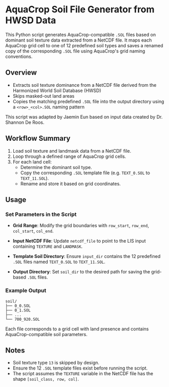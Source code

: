 # AquaCrop Soil File Generator from HWSD Data

This Python script generates AquaCrop-compatible `.SOL` files based on dominant soil texture data extracted from a NetCDF file. It maps each AquaCrop grid cell to one of 12 predefined soil types and saves a renamed copy of the corresponding `.SOL` file using AquaCrop's grid naming conventions.

## Overview

- Extracts soil texture dominance from a NetCDF file derived from the Harmonized World Soil Database (HWSD)
- Skips masked-out land areas 
- Copies the matching predefined `.SOL` file into the output directory using a `<row>_<col>.SOL` naming pattern

This script was adapted by Jaemin Eun based on input data created by Dr. Shannon De Roos.

## Workflow Summary

1. Load soil texture and landmask data from a NetCDF file.
2. Loop through a defined range of AquaCrop grid cells.
3. For each land cell:
   - Determine the dominant soil type.
   - Copy the corresponding `.SOL` template file (e.g. `TEXT_0.SOL` to `TEXT_11.SOL`).
   - Rename and store it based on grid coordinates.

## Usage

### Set Parameters in the Script

- **Grid Range**:
  Modify the grid boundaries with `row_start`, `row_end`, `col_start`, `col_end`.

- **Input NetCDF File**:
  Update `netcdf_file` to point to the LIS input containing `TEXTURE` and `LANDMASK`.

- **Template Soil Directory**:
  Ensure `input_dir` contains the 12 predefined `.SOL` files named `TEXT_0.SOL` to `TEXT_11.SOL`.

- **Output Directory**:
  Set `soil_dir` to the desired path for saving the grid-based `.SOL` files.

### Example Output

```
soil/
├── 0_0.SOL
├── 0_1.SOL
├── ...
└── 700_920.SOL
```

Each file corresponds to a grid cell with land presence and contains AquaCrop-compatible soil parameters.

## Notes

- Soil texture type `13` is skipped by design.
- Ensure the 12 `.SOL` template files exist before running the script.
- The script assumes the `TEXTURE` variable in the NetCDF file has the shape `[soil_class, row, col]`.


